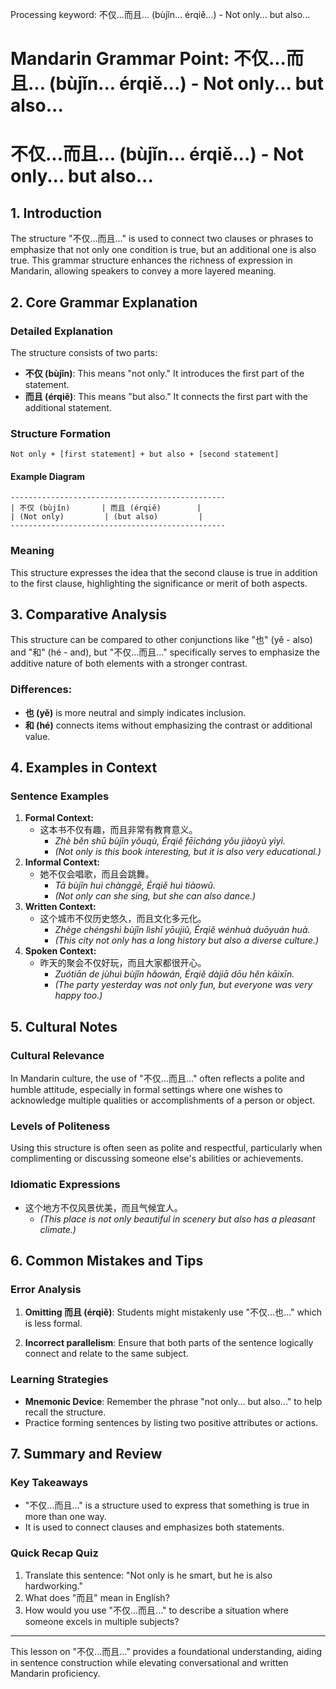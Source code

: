 Processing keyword: 不仅...而且... (bùjǐn... érqiě...) - Not only... but also...
# Mandarin Grammar Point: 不仅...而且... (bùjǐn... érqiě...) - Not only... but also...
# 不仅...而且... (bùjǐn... érqiě...) - Not only... but also...
## 1. Introduction
The structure "不仅...而且..." is used to connect two clauses or phrases to emphasize that not only one condition is true, but an additional one is also true. This grammar structure enhances the richness of expression in Mandarin, allowing speakers to convey a more layered meaning.
## 2. Core Grammar Explanation
### Detailed Explanation
The structure consists of two parts:
- **不仅 (bùjǐn)**: This means "not only." It introduces the first part of the statement.
- **而且 (érqiě)**: This means "but also." It connects the first part with the additional statement.
### Structure Formation
```
Not only + [first statement] + but also + [second statement]
```
#### Example Diagram
```
------------------------------------------------
| 不仅 (bùjǐn)       | 而且 (érqiě)        |
| (Not only)         | (but also)         |
------------------------------------------------
```
### Meaning
This structure expresses the idea that the second clause is true in addition to the first clause, highlighting the significance or merit of both aspects.
## 3. Comparative Analysis
This structure can be compared to other conjunctions like "也" (yě - also) and "和" (hé - and), but "不仅...而且..." specifically serves to emphasize the additive nature of both elements with a stronger contrast.
### Differences:
- **也 (yě)** is more neutral and simply indicates inclusion.
- **和 (hé)** connects items without emphasizing the contrast or additional value.
## 4. Examples in Context
### Sentence Examples
1. **Formal Context:**
   - 这本书不仅有趣，而且非常有教育意义。
     - *Zhè běn shū bùjǐn yǒuqù, Érqiě fēicháng yǒu jiàoyù yìyì.*
     - *(Not only is this book interesting, but it is also very educational.)*
2. **Informal Context:**
   - 她不仅会唱歌，而且会跳舞。
     - *Tā bùjǐn huì chànggē, Érqiě huì tiàowǔ.*
     - *(Not only can she sing, but she can also dance.)*
3. **Written Context:**
   - 这个城市不仅历史悠久，而且文化多元化。
     - *Zhège chéngshì bùjǐn lìshǐ yōujiǔ, Érqiě wénhuà duōyuán huà.*
     - *(This city not only has a long history but also a diverse culture.)*
4. **Spoken Context:**
   - 昨天的聚会不仅好玩，而且大家都很开心。
     - *Zuótiān de jùhuì bùjǐn hǎowán, Érqiě dàjiā dōu hěn kāixīn.*
     - *(The party yesterday was not only fun, but everyone was very happy too.)*
## 5. Cultural Notes
### Cultural Relevance
In Mandarin culture, the use of "不仅...而且..." often reflects a polite and humble attitude, especially in formal settings where one wishes to acknowledge multiple qualities or accomplishments of a person or object.
### Levels of Politeness
Using this structure is often seen as polite and respectful, particularly when complimenting or discussing someone else's abilities or achievements.
### Idiomatic Expressions
- 这个地方不仅风景优美，而且气候宜人。
  - *(This place is not only beautiful in scenery but also has a pleasant climate.)*
## 6. Common Mistakes and Tips
### Error Analysis
1. **Omitting 而且 (érqiě)**: Students might mistakenly use "不仅...也..." which is less formal.
   
2. **Incorrect parallelism**: Ensure that both parts of the sentence logically connect and relate to the same subject.
### Learning Strategies
- **Mnemonic Device**: Remember the phrase "not only... but also..." to help recall the structure. 
- Practice forming sentences by listing two positive attributes or actions.
## 7. Summary and Review
### Key Takeaways
- "不仅...而且..." is a structure used to express that something is true in more than one way.
- It is used to connect clauses and emphasizes both statements.
### Quick Recap Quiz
1. Translate this sentence: "Not only is he smart, but he is also hardworking."
2. What does "而且" mean in English?
3. How would you use "不仅...而且..." to describe a situation where someone excels in multiple subjects?
---
This lesson on "不仅...而且..." provides a foundational understanding, aiding in sentence construction while elevating conversational and written Mandarin proficiency.
